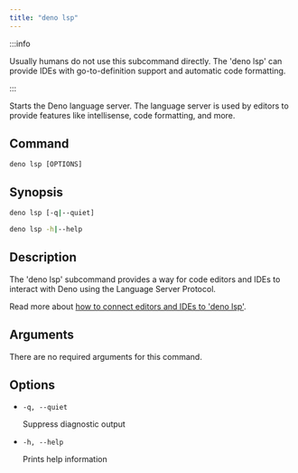 ```yaml
---
title: "deno lsp"
---
```


:::info

Usually humans do not use this subcommand directly. The 'deno lsp' can provide
IDEs with go-to-definition support and automatic code formatting.

:::

Starts the Deno language server. The language server is used by editors to
provide features like intellisense, code formatting, and more.

## Command

`deno lsp [OPTIONS]`

## Synopsis

```bash
deno lsp [-q|--quiet]

deno lsp -h|--help
```

## Description

The 'deno lsp' subcommand provides a way for code editors and IDEs to interact
with Deno using the Language Server Protocol.

Read more about
[how to connect editors and IDEs to 'deno lsp'](https://deno.land/manual@v1.42.4/getting_started/setup_your_environment#editors-and-ides).

## Arguments

There are no required arguments for this command.

## Options

- `-q, --quiet`

  Suppress diagnostic output

- `-h, --help`

  Prints help information
